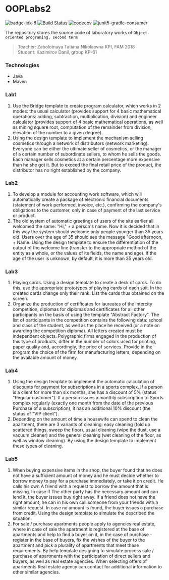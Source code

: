 # OOPLabs2
![badge-jdk-8]
[![Build Status][ci-travis]](https://travis-ci.org/ZulusK/OOPLabs2)
[![codecov][ci-codecov]](https://codecov.io/gh/ZulusK/OOPLabs2)
![junit5-gradle-consumer][badge-junit-jupiter]


The repository stores the source code of laboratory works of `Object-oriented programing, second term`    
> Teacher: Zabolotnaya Tatiana Nikolaevna KPI, FAM 2018    
> Student: Kazimirov Danil, group KP-61
### Technologies
* Java
* Maven


### Lab1
1. Use the Bridge template to create
program calculator, which works in 2 modes: the usual calculator
(provides support for 4 basic mathematical operations: adding,
subtraction, multiplication, division) and engineer calculator (provides
support of 4 basic mathematical operations, as well as mining
square root, computation of the remainder from division, elevation of the number to
a given degree).
2. Using the design template to implement the mechanism
selling cosmetics through a network of distributors (network marketing).
Everyone can be either the ultimate seller of cosmetics, or
the manager of a certain number of subordinate sellers, to whom he sells the goods.
Each manager sells cosmetics at a certain percentage more expensive than he
she got it. But to exceed the final retail price of the product,
the distributor has no right established by the company.
### Lab2
1. To develop a module for accounting work software, which will automatically create a package of electronic financial documents (statement of work performed, invoice, etc.), confirming the company's obligations to the customer, only in case of payment of the last service or product.
2. The old system of automatic greetings of users of the site earlier all welcomed the same: "Hi," + a person's name. Now it is decided that in this way the system should welcome only people younger than 35 years old. Users over the age of 35 should see the message "Good afternoon, + Name. Using the design template to ensure the differentiation of the output of the welcome line (transfer to the appropriate method of the entity as a whole, or the values ​​of its fields, the name and age). If the age of the user is unknown, by default, it is more than 35 years old.
### Lab3
1. Playing cards. Using a design template to create a deck of cards. To do this, use the appropriate prototypes of playing cards of each suit. In the created cards change only their rank. List the cards thus obtained on the screen.
2. Organize the production of certificates for laureates of the intercity competition, diplomas for diplomas and certificates for all other participants on the basis of using the template "Abstract Factory". The list of participants in the competition contains the following data: school and class of the student, as well as the place he received (or a note on awarding the competition diploma). All letters created must be independent objects. Polygraphic firms engaged in the production of this type of products, differ in the number of colors used for printing, paper quality and, accordingly, the price of services. Provide in the program the choice of the firm for manufacturing letters, depending on the available amount of money.
### Lab4
1. Using the design template to implement the automatic calculation of discounts for payment for subscriptions in a sports complex. If a person is a client for more than six months, she has a discount of 5% (status
"Regular customer"). If a person issues a monthly subscription to Sports complex regularly (exactly one month from the date of the previous Purchase of a subscription), it has an additional 10% discount (the status of "VIP client").
2. Depending on the amount of time a housewife can spend to clean the apartment, there are 3 variants of cleaning: easy cleaning (fold up scattered things, sweep the floor), usual cleaning (wipe the dust, use a vacuum cleaner) and the general cleaning (wet cleaning of the floor, as well as window cleaning). By using the design template to implement these types of cleaning. 
### Lab5
1. When buying expensive items in the shop, the buyer found that he does not have a sufficient amount of money and he must decide whether to borrow money to pay for a purchase immediately, or take it on credit. He calls his own A friend with a request to borrow the amount that is missing. In case if The other party has the necessary amount and can lend it, the buyer issues buy right away. If a friend does not have the right amount, he can in his own call someone from your friends with a similar request. In case no amount is found, the buyer issues a purchase from credit. Using the design template to simulate the described the situation.
2. For sale / purchase apartments people apply to agencies real estate, where in case of sale the apartment is registered at the base of apartments and help to find a buyer on it, in the case of purchase - register in the base of buyers, fix the wishes of the buyer to the apartment and pick a plurality of apartments that meet these requirements. By help template designing to simulate process sale / purchase of apartments with the participation of direct sellers and buyers, as well as real estate agencies. When selecting offers of apartments Real estate agency can contact for additional information to
other similar agencies.

[badge-jdk-8]: https://img.shields.io/badge/jdk-8-yellow.svg "JDK-8"
[badge-tool-maven]: https://img.shields.io/badge/tool-maven-0440af.svg "Maven wrapper included"
[badge-junit-jupiter]: https://img.shields.io/badge/junit-jupiter-green.svg "JUnit Jupiter Engine"

[ci-codecov]: https://codecov.io/gh/ZulusK/OOPLabs2/branch/master/graph/badge.svg "Code coverage"
[ci-travis]: https://travis-ci.org/ZulusK/OOPLabs2.svg?branch=master "Travis CI build status"